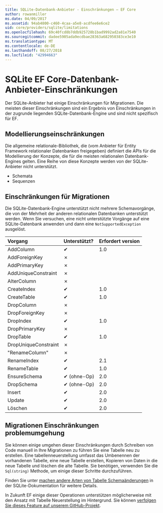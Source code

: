 ```yaml
---
title: SQLite-Datenbank-Anbieter - Einschränkungen – EF Core
author: rowanmiller
ms.date: 04/09/2017
ms.assetid: 94ab4800-c460-4caa-a5e8-acdfee6e6ce2
uid: core/providers/sqlite/limitations
ms.openlocfilehash: 69c40fcd8b7ddb925728b1bad9992ad2a81e7540
ms.sourcegitcommit: dadee5905ada9ecdbae28363a682950383ce3e10
ms.translationtype: MT
ms.contentlocale: de-DE
ms.lasthandoff: 08/27/2018
ms.locfileid: "42994663"
---
```

# <a name="sqlite-ef-core-database-provider-limitations"></a>SQLite EF Core-Datenbank-Anbieter-Einschränkungen

Der SQLite-Anbieter hat einige Einschränkungen für Migrationen. Die meisten dieser Einschränkungen sind ein Ergebnis von Einschränkungen in der zugrunde liegenden SQLite-Datenbank-Engine und sind nicht spezifisch für EF.

## <a name="modeling-limitations"></a>Modellierungseinschränkungen

Die allgemeine relationale-Bibliothek, die (vom Anbieter für Entity Framework relationaler Datenbanken freigegeben) definiert die APIs für die Modellierung der Konzepte, die für die meisten relationalen Datenbank-Engines gelten. Eine Reihe von diese Konzepte werden von der SQLite-Anbieter nicht unterstützt.

* Schemata
* Sequenzen

## <a name="migrations-limitations"></a>Einschränkungen für Migrationen

Die SQLite-Datenbank-Engine unterstützt nicht mehrere Schemavorgänge, die von der Mehrheit der anderen relationalen Datenbanken unterstützt werden. Wenn Sie versuchen, eine nicht unterstützte Vorgänge auf eine SQLite-Datenbank anwenden und dann eine `NotSupportedException` ausgelöst.

| Vorgang            | Unterstützt? | Erfordert version |
|:---------------------|:-----------|:-----------------|
| AddColumn            | ✔          | 1.0              |
| AddForeignKey        | ✗          |                  |
| AddPrimaryKey        | ✗          |                  |
| AddUniqueConstraint  | ✗          |                  |
| AlterColumn          | ✗          |                  |
| CreateIndex          | ✔          | 1.0              |
| CreateTable          | ✔          | 1.0              |
| DropColumn           | ✗          |                  |
| DropForeignKey       | ✗          |                  |
| DropIndex            | ✔          | 1.0              |
| DropPrimaryKey       | ✗          |                  |
| DropTable            | ✔          | 1.0              |
| DropUniqueConstraint | ✗          |                  |
| "RenameColumn"         | ✗          |                  |
| RenameIndex          | ✔          | 2.1              |
| RenameTable          | ✔          | 1.0              |
| EnsureSchema         | ✔ (ohne-Op)  | 2.0              |
| DropSchema           | ✔ (ohne-Op)  | 2.0              |
| Insert               | ✔          | 2.0              |
| Update               | ✔          | 2.0              |
| Löschen               | ✔          | 2.0              |

## <a name="migrations-limitations-workaround"></a>Migrationen Einschränkungen problemumgehung

Sie können einige umgehen dieser Einschränkungen durch Schreiben von Code manuell in Ihre Migrationen zu führen Sie eine Tabelle neu zu erstellen. Eine tabellenneuerstellung umfasst das Umbenennen der vorhandenen Tabelle, eine neue Tabelle erstellen, Kopieren von Daten in die neue Tabelle und löschen die alte Tabelle. Sie benötigen, verwenden Sie die `Sql(string)` Methode, um einige dieser Schritte durchzuführen.

Finden Sie unter [machen andere Arten von Tabelle Schemaänderungen](http://sqlite.org/lang_altertable.html#otheralter) in der SQLite-Dokumentation für weitere Details.

In Zukunft EF einige dieser Operationen unterstützen möglicherweise mit den Ansatz mit Tabelle Neuerstellung im Hintergrund. Sie können [verfolgen Sie dieses Feature auf unserem GitHub-Projekt](https://github.com/aspnet/EntityFrameworkCore/issues/329).
